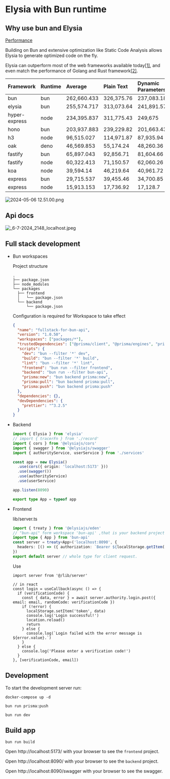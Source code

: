 # Elysia with Bun runtime

## Why use bun and Elysia

[Performance](https://elysiajs.com/at-glance.html#performance)

Building on Bun and extensive optimization like Static Code Analysis allows Elysia to generate optimized code on the fly.

Elysia can outperform most of the web frameworks available today[[1\]](https://elysiajs.com/at-glance.html#ref-1), and even match the performance of Golang and Rust framework[[2\]](https://elysiajs.com/at-glance.html#ref-2).

| Framework     | Runtime | Average     | Plain Text | Dynamic Parameters | JSON Body  |
| :------------ | :------ | :---------- | :--------- | :----------------- | :--------- |
| bun           | bun     | 262,660.433 | 326,375.76 | 237,083.18         | 224,522.36 |
| elysia        | bun     | 255,574.717 | 313,073.64 | 241,891.57         | 211,758.94 |
| hyper-express | node    | 234,395.837 | 311,775.43 | 249,675            | 141,737.08 |
| hono          | bun     | 203,937.883 | 239,229.82 | 201,663.43         | 170,920.4  |
| h3            | node    | 96,515.027  | 114,971.87 | 87,935.94          | 86,637.27  |
| oak           | deno    | 46,569.853  | 55,174.24  | 48,260.36          | 36,274.96  |
| fastify       | bun     | 65,897.043  | 92,856.71  | 81,604.66          | 23,229.76  |
| fastify       | node    | 60,322.413  | 71,150.57  | 62,060.26          | 47,756.41  |
| koa           | node    | 39,594.14   | 46,219.64  | 40,961.72          | 31,601.06  |
| express       | bun     | 29,715.537  | 39,455.46  | 34,700.85          | 14,990.3   |
| express       | node    | 15,913.153  | 17,736.92  | 17,128.7           | 12,873.84  |

![2024-05-06 12.51.00.png](https://s2.loli.net/2024/05/06/1TDsQYSHNvngmw9.png)

## Api docs

![_6-7-2024_2148_localhost.jpeg](https://s2.loli.net/2024/07/06/POZSw2aNh1D8LQY.jpg)

## Full stack development

- Bun workspaces

  Project structure

  ```
  .
  ├── package.json
  ├── node_modules
  └── packages
    ├── frontend
    │   └── package.json
    └── backend
        └── package.json
  ```

  Configuration is required for Workspace to take effect

  ```json
  {
    "name": "fullstack-for-bun-api",
    "version": "1.0.50",
    "workspaces": ["packages/*"],
    "trustedDependencies": ["@prisma/client", "@prisma/engines", "prisma"],
    "scripts": {
      "dev": "bun --filter '*' dev",
      "build": "bun --filter '*' build",
      "lint": "bun --filter '*' lint",
      "frontend": "bun run --filter frontend",
      "backend": "bun run --filter bun-api",
      "prisma:new": "bun backend prisma:new",
      "prisma:pull": "bun backend prisma:pull",
      "prisma:push": "bun backend prisma:push"
    },
    "dependencies": {},
    "devDependencies": {
      "prettier": "^3.2.5"
    }
  }
  ```

- Backend

  ```ts
  import { Elysia } from 'elysia'
  // import { tracerFn } from './record'
  import { cors } from '@elysiajs/cors'
  import { swagger } from '@elysiajs/swagger'
  import { authorityService, userService } from './services'

  const app = new Elysia()
    .use(cors({ origin: 'localhost:5173' }))
    .use(swagger())
    .use(authorityService)
    .use(userService)

  app.listen(8090)

  export type App = typeof app
  ```

- Frontend

  lib/server.ts

  ```ts
  import { treaty } from '@elysiajs/eden'
  // "bun-api" form workspace 'bun-api' ,that is your backend project.
  import type { App } from 'bun-api'
  const server = treaty<App>('localhost:8090', {
    headers: [() => ({ authorization: `Bearer ${localStorage.getItem('token')}` })],
  })
  export default server // whole type for client request.
  ```

  Use

  ```tsx
  import server from '@/lib/server'

  // in react
  const login = useCallback(async () => {
    if (verificationCode) {
      const { data, error } = await server.authority.login.post({ email: email, randomCode: verificationCode })
      if (!error) {
        localStorage.setItem('token', data)
        console.log('Login successful!')
        location.reload()
        return
      } else {
        console.log(`Login failed with the error message is ${error.value}.`)
      }
    } else {
      console.log('Please enter a verification code!')
    }
  }, [verificationCode, email])
  ```

## Development

To start the development server run:

```docker
docker-compose up -d
```

```shell
bun run prisma:push
```

```shell
bun run dev
```

## Build app

```shell
bun run build
```

Open http://localhost:5173/ with your browser to see the `frontend` project.

Open http://localhost:8090/ with your browser to see the `backend` project.

Open http://localhost:8090/swagger with your browser to see the swagger.
